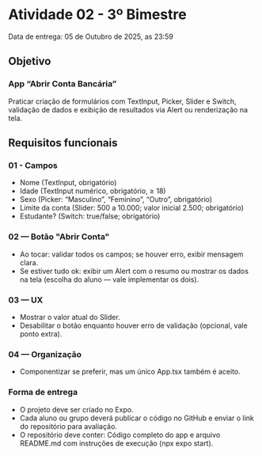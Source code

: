 # Atividade 02 - 3º Bimestre
Data de entrega: 05 de Outubro de 2025, as 23:59

## Objetivo
### App “Abrir Conta Bancária”
Praticar criação de formulários com TextInput, Picker, Slider e Switch, validação de dados e exibição de resultados via Alert ou renderização na tela.

## Requisitos funcionais

### 01 - Campos
* Nome (TextInput, obrigatório)
* Idade (TextInput numérico, obrigatório, ≥ 18)
* Sexo (Picker: “Masculino”, “Feminino”, “Outro”, obrigatório)
* Limite da conta (Slider: 500 a 10.000; valor inicial 2.500; obrigatório)
* Estudante? (Switch: true/false; obrigatório)

### 02 — Botão "Abrir Conta"
* Ao tocar: validar todos os campos; se houver erro, exibir mensagem clara.
* Se estiver tudo ok: exibir um Alert com o resumo ou mostrar os dados na tela (escolha do aluno — vale implementar os dois).

### 03 — UX
* Mostrar o valor atual do Slider.
* Desabilitar o botão enquanto houver erro de validação (opcional, vale ponto extra).

### 04 — Organização
* Componentizar se preferir, mas um único App.tsx também é aceito.

### Forma de entrega
* O projeto deve ser criado no Expo.
* Cada aluno ou grupo deverá publicar o código no GitHub e enviar o link do repositório para avaliação.
* O repositório deve conter:  Código completo do app e arquivo README.md com instruções de execução (npx expo start).